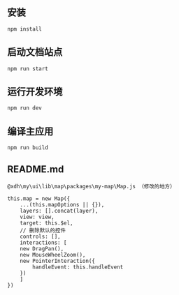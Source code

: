 ## 安装
```
npm install
```

## 启动文档站点
```
npm run start
```

## 运行开发环境
```
npm run dev
```

## 编译主应用
```
npm run build
```

## README.md
```
@xdh\my\ui\lib\map\packages\my-map\Map.js （修改的地方）

this.map = new Map({
    ...(this.mapOptions || {}),
    layers: [].concat(layer),
    view: view,
    target: this.$el,
    // 删除默认的控件
    controls: [],
    interactions: [
    new DragPan(),
    new MouseWheelZoom(),
    new PointerInteraction({
        handleEvent: this.handleEvent
    })
    ]
})
```